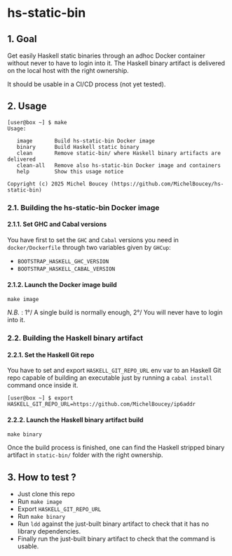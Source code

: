 # hs-static-bin

## 1. Goal

Get easily Haskell static binaries through an adhoc Docker container without never to have to login into it. The Haskell binary artifact is delivered on the local host with the right ownership.

It should be usable in a CI/CD process (not yet tested).

## 2. Usage

```
[user@box ~] $ make
Usage:

   image       Build hs-static-bin Docker image
   binary      Build Haskell static binary
   clean       Remove static-bin/ where Haskell binary artifacts are delivered
   clean-all   Remove also hs-static-bin Docker image and containers
   help        Show this usage notice

Copyright (c) 2025 Michel Boucey (https://github.com/MichelBoucey/hs-static-bin)
```

### 2.1. Building the hs-static-bin Docker image

#### 2.1.1. Set GHC and Cabal versions

You have first to set the `GHC` and `Cabal` versions you need in `docker/Dockerfile` through two variables given by `GHCup`:

- `BOOTSTRAP_HASKELL_GHC_VERSION`
- `BOOTSTRAP_HASKELL_CABAL_VERSION`

#### 2.1.2. Launch the Docker image build

```
make image
```

_N.B._ : 1°/ A single build is normally enough, 2°/ You will never have to login into it.

### 2.2. Building the Haskell binary artifact

#### 2.2.1. Set the Haskell Git repo

You have to set and export `HASKELL_GIT_REPO_URL` env var to an Haskell Git repo capable of building an executable just by running a `cabal install` command once inside it.

```
[user@box ~] $ export HASKELL_GIT_REPO_URL=https://github.com/MichelBoucey/ip6addr
```

#### 2.2.2. Launch the Haskell binary artifact build

```
make binary
```

Once the build process is finished, one can find the Haskell stripped binary artifact in `static-bin/` folder with the right ownership.

## 3. How to test ?

- Just clone this repo
- Run `make image`
- Export `HASKELL_GIT_REPO_URL`
- Run `make binary`
- Run `ldd` against the just-built binary artifact to check that it has no library dependencies.
- Finally run the just-built binary artifact to check that the command is usable.

